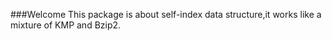 ###Welcome
This package is about self-index data structure,it works like a mixture of KMP and Bzip2.

